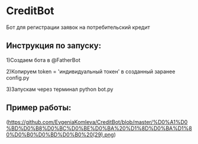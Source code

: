 # CreditBot
 Бот для регистрации заявок на потребительский кредит 
 
 ## Инструкция по запуску:
 
 1)Создаем бота в @FatherBot
 
 2)Копируем token = 'индивидуальный токен' в созданный заранее config.py
 
 3)Запускам через терминал python bot.py

## Пример работы:

(https://github.com/EvgeniaKomleva/CreditBot/blob/master/%D0%A1%D0%BD%D0%B8%D0%BC%D0%BE%D0%BA%20%D1%8D%D0%BA%D1%80%D0%B0%D0%BD%D0%B0%20(29).png)
